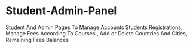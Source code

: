 # Student-Admin-Panel 
Student And Admin Pages To Manage Accounts
 Students Registrations, Manage Fees According To Courses , Add or Delete Countries And Cities, Remaining Fees Balances  
